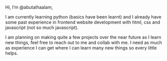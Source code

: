 Hi, I’m @abutalhaalam,

I am currently learning python (basics have been learnt) and I already have some past experience in frontend website development with html, css and javascript (not so much javascript).

I am planning on making quite a few projects over the near future as I learn new things, feel free to reach out to me and collab with me. I need as much as experience I can get where I can learn many new things so every little helps. 

